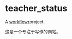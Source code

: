 # teacher_status

A [workflowr](https://xiaomaohao.github.io/teacher_status/)project.

[workflowr]: https://xiaomaohao.github.io/teacher_status/

这是一个专注于写作的网站。

